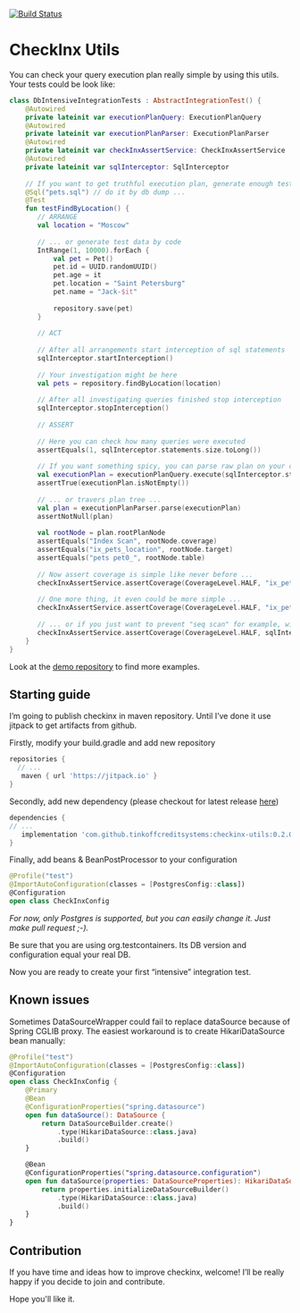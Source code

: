 [![Build Status](https://travis-ci.com/TinkoffCreditSystems/checkinx-utils.svg?branch=master)](https://travis-ci.com/TinkoffCreditSystems/checkinx-utils)

# CheckInx Utils

You can check your query execution plan really simple by using this utils. Your tests could be look like:

```kotlin
class DbIntensiveIntegrationTests : AbstractIntegrationTest() {
    @Autowired
    private lateinit var executionPlanQuery: ExecutionPlanQuery
    @Autowired
    private lateinit var executionPlanParser: ExecutionPlanParser
    @Autowired
    private lateinit var checkInxAssertService: CheckInxAssertService
    @Autowired
    private lateinit var sqlInterceptor: SqlInterceptor
    
    // If you want to get truthful execution plan, generate enough test data
    @Sql("pets.sql") // do it by db dump ...
    @Test
    fun testFindByLocation() {
       // ARRANGE
       val location = "Moscow"
    
       // ... or generate test data by code
       IntRange(1, 10000).forEach {
           val pet = Pet()
           pet.id = UUID.randomUUID()
           pet.age = it
           pet.location = "Saint Petersburg"
           pet.name = "Jack-$it"
    
           repository.save(pet)
       }
    
       // ACT
    
       // After all arrangements start interception of sql statements
       sqlInterceptor.startInterception()
    
       // Your investigation might be here
       val pets = repository.findByLocation(location)
    
       // After all investigating queries finished stop interception
       sqlInterceptor.stopInterception()
    
       // ASSERT
    
       // Here you can check how many queries were executed
       assertEquals(1, sqlInterceptor.statements.size.toLong())
    
       // If you want something spicy, you can parse raw plan on your own ...
       val executionPlan = executionPlanQuery.execute(sqlInterceptor.statements[0])
       assertTrue(executionPlan.isNotEmpty())
    
       // ... or travers plan tree ...
       val plan = executionPlanParser.parse(executionPlan)
       assertNotNull(plan)
    
       val rootNode = plan.rootPlanNode
       assertEquals("Index Scan", rootNode.coverage)
       assertEquals("ix_pets_location", rootNode.target)
       assertEquals("pets pet0_", rootNode.table)
    
       // Now assert coverage is simple like never before ...
       checkInxAssertService.assertCoverage(CoverageLevel.HALF, "ix_pets_location", plan)
    
       // One more thing, it even could be more simple ...
       checkInxAssertService.assertCoverage(CoverageLevel.HALF, "ix_pets_location", sqlInterceptor.statements[0])
    
       // ... or if you just want to prevent "seq scan" for example, without searching concrete index
       checkInxAssertService.assertCoverage(CoverageLevel.HALF, sqlInterceptor.statements[0])
    }
}
```

Look at the [demo repository](https://github.com/dsemyriazhko/checkinx-demo) to find more examples.

## Starting guide

I’m going to publish checkinx in maven repository. Until I’ve done it use jitpack to get artifacts from github.

Firstly, modify your build.gradle and add new repository 
```groovy
repositories {
  // ...
   maven { url 'https://jitpack.io' }
}
```

Secondly, add new dependency (please checkout for latest release 
[here](https://github.com/TinkoffCreditSystems/checkinx-utils/releases/latest))
```groovy
dependencies {
// ...
   implementation 'com.github.tinkoffcreditsystems:checkinx-utils:0.2.0'
}
```

Finally, add beans & BeanPostProcessor to your configuration 
```kotlin
@Profile("test")
@ImportAutoConfiguration(classes = [PostgresConfig::class])
@Configuration
open class CheckInxConfig
```
_For now, only Postgres is supported, but you can easily change it. Just make pull request ;-)._

Be sure that you are using org.testcontainers. Its DB version and configuration equal your real DB.

Now you are ready to create your first “intensive” integration test.

## Known issues

Sometimes DataSourceWrapper could fail to replace dataSource because of Spring CGLIB proxy. The easiest workaround is to create HikariDataSource bean manually:
```kotlin
@Profile("test")
@ImportAutoConfiguration(classes = [PostgresConfig::class])
@Configuration
open class CheckInxConfig {
    @Primary
    @Bean
    @ConfigurationProperties("spring.datasource")
    open fun dataSource(): DataSource {
        return DataSourceBuilder.create()
            .type(HikariDataSource::class.java)
            .build()
    }

    @Bean
    @ConfigurationProperties("spring.datasource.configuration")
    open fun dataSource(properties: DataSourceProperties): HikariDataSource {
        return properties.initializeDataSourceBuilder()
            .type(HikariDataSource::class.java)
            .build()
    }
}
```

## Contribution

If you have time and ideas how to improve checkinx, welcome! I’ll be really happy if you decide to join and contribute.

Hope you'll like it. 
